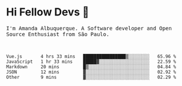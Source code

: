 # Hi Fellow Devs :wave:
   
<p>
  <samp>
    I'm Amanda Albuquerque. A Software developer and Open Source Enthusiast from São Paulo.
  </samp>

  
<!--   [![Twitter Follow](https://img.shields.io/twitter/follow/alalbux?style=social)](https://www.twitter.com/alalbux)
  [![Linkedin Badge](https://img.shields.io/badge/-alalbux-blue?style=flat-square&logo=Linkedin&logoColor=white&link=https://www.linkedin.com/in/alalbux/)](https://www.linkedin.com/in/alalbux/)
  [![Medium Badge](https://img.shields.io/badge/-alalbux-black?style=flat-square&logo=Medium&logoColor=white&link=https://medium.com/@alalbux)](https://medium.com/@alalbux) -->
</p>

  <br/>
  

<!--START_SECTION:waka-->
```text
Vue.js       4 hrs 33 mins   ████████████████▒░░░░░░░░   65.96 % 
JavaScript   1 hr 33 mins    █████▓░░░░░░░░░░░░░░░░░░░   22.59 % 
Markdown     20 mins         █▒░░░░░░░░░░░░░░░░░░░░░░░   04.84 % 
JSON         12 mins         ▓░░░░░░░░░░░░░░░░░░░░░░░░   02.92 % 
Other        9 mins          ▓░░░░░░░░░░░░░░░░░░░░░░░░   02.29 % 
```
<!--END_SECTION:waka-->

